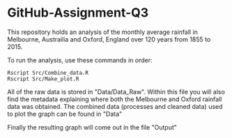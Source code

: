 # GitHub-Assignment-Q3
This repository holds an analysis of the monthly average rainfall in Melbourne, Austrailia and Oxford, England over 120 years from 1855 to 2015. 

To run the analysis, use these commands in order:

```
Rscript Src/Combine_data.R
Rscript Src/Make_plot.R 
```

All of the raw data is stored in "Data/Data_Raw". Within this file you will also find the metadata explaining where both the Melbourne and Oxford rainfall data was obtained. The combined data (processes and cleaned data) used to plot the graph can be found in "Data"

Finally the resulting graph will come out in the file "Output" 

